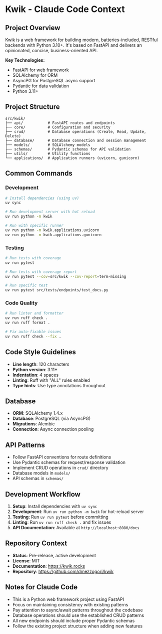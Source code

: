 # Kwik - Claude Code Context

## Project Overview

Kwik is a web framework for building modern, batteries-included, RESTful backends with Python 3.10+. It's based on FastAPI and delivers an opinionated, concise, business-oriented API.

**Key Technologies:**
- FastAPI for web framework
- SQLAlchemy for ORM
- AsyncPG for PostgreSQL async support
- Pydantic for data validation
- Python 3.11+

## Project Structure

```
src/kwik/
├── api/           # FastAPI routes and endpoints
├── core/          # Configuration and security
├── crud/          # Database operations (Create, Read, Update, Delete)
├── database/      # Database connection and session management
├── models/        # SQLAlchemy models
├── schemas/       # Pydantic schemas for API validation
├── utils/         # Utility functions
└── applications/  # Application runners (uvicorn, gunicorn)
```

## Common Commands

### Development
```bash
# Install dependencies (using uv)
uv sync

# Run development server with hot reload
uv run python -m kwik

# Run with specific runner
uv run python -m kwik.applications.uvicorn
uv run python -m kwik.applications.gunicorn
```

### Testing
```bash
# Run tests with coverage
uv run pytest

# Run tests with coverage report
uv run pytest --cov=src/kwik --cov-report=term-missing

# Run specific test
uv run pytest src/tests/endpoints/test_docs.py
```

### Code Quality
```bash
# Run linter and formatter
uv run ruff check .
uv run ruff format .

# Fix auto-fixable issues
uv run ruff check --fix .
```

## Code Style Guidelines

- **Line length**: 120 characters
- **Python version**: 3.11+
- **Indentation**: 4 spaces
- **Linting**: Ruff with "ALL" rules enabled
- **Type hints**: Use type annotations throughout

## Database

- **ORM**: SQLAlchemy 1.4.x
- **Database**: PostgreSQL (via AsyncPG)
- **Migrations**: Alembic
- **Connection**: Async connection pooling

## API Patterns

- Follow FastAPI conventions for route definitions
- Use Pydantic schemas for request/response validation
- Implement CRUD operations in `crud/` directory
- Database models in `models/`
- API schemas in `schemas/`

## Development Workflow

1. **Setup**: Install dependencies with `uv sync`
2. **Development**: Run `uv run python -m kwik` for hot-reload server
3. **Testing**: Run `uv run pytest` before committing
4. **Linting**: Run `uv run ruff check .` and fix issues
5. **API Documentation**: Available at `http://localhost:8080/docs`

## Repository Context

- **Status**: Pre-release, active development
- **License**: MIT
- **Documentation**: https://kwik.rocks
- **Repository**: https://github.com/dmezzogori/kwik

## Notes for Claude Code

- This is a Python web framework project using FastAPI
- Focus on maintaining consistency with existing patterns
- Pay attention to async/await patterns throughout the codebase
- Database operations should use the established CRUD patterns
- All new endpoints should include proper Pydantic schemas
- Follow the existing project structure when adding new features